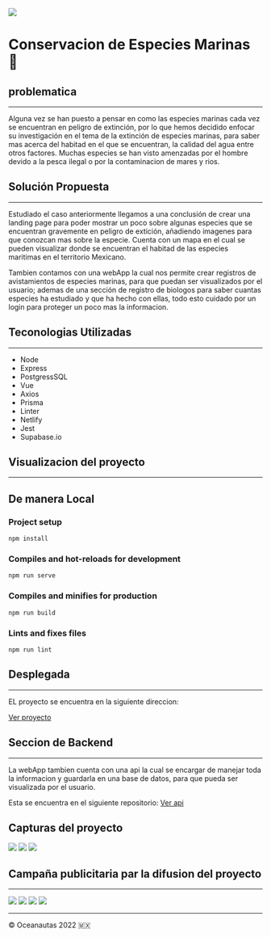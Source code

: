 ![](https://github.com/JosafatJimenezB/HacktTheOcean-Hackaton/blob/main/assets/header.png)

# Conservacion de Especies Marinas :turtle:

## problematica

---

Alguna vez se han puesto a pensar en como las especies marinas cada vez se encuentran en peligro de extinción, por lo que hemos decidido enfocar su investigación en el tema de la extinción de especies marinas, para saber mas acerca del habitad en el que se encuentran, la calidad del agua entre otros factores. Muchas especies se han visto amenzadas por el hombre devido a la pesca ilegal o por la contaminacion de mares y rios.

## Solución Propuesta

---

Estudiado el caso anteriormente llegamos a una conclusión de crear una landing page para poder mostrar un poco sobre algunas especies que se encuentran gravemente en peligro de extición, añadiendo imagenes para que conozcan mas sobre la especie. Cuenta con un mapa en el cual se pueden visualizar donde se encuentran el habitad de las especies maritimas en el territorio Mexicano.

Tambien contamos con una webApp la cual nos permite crear registros de avistamientos de especies marinas, para que puedan ser visualizados por el usuario; ademas de una sección de registro de biologos para saber cuantas especies ha estudiado y que ha hecho con ellas, todo esto cuidado por un login para proteger un poco mas la informacion.

## Teconologias Utilizadas

---

- Node
- Express
- PostgressSQL
- Vue
- Axios
- Prisma
- Linter
- Netlify
- Jest
- Supabase.io

## Visualizacion del proyecto

---

## De manera Local

### Project setup

```
npm install
```

### Compiles and hot-reloads for development

```
npm run serve
```

### Compiles and minifies for production

```
npm run build
```

### Lints and fixes files

```
npm run lint
```

## Desplegada

---

EL proyecto se encuentra en la siguiente direccion:

[Ver proyecto](https://oceanautas.netlify.app/#/)

## Seccion de Backend

---

La webApp tambien cuenta con una api la cual se encargar de manejar toda la informacion y guardarla en una base de datos, para que pueda ser visualizada por el usuario.

Esta se encuentra en el siguiente repositorio:
[Ver api](https://github.com/Urivan07/HackTheOceanBackend)

## Capturas del proyecto

![](./vistas/view1.jpg)
![](./vistas/view2.jpg)
![](./vistas/view3.jpg)

## Campaña publicitaria par la difusion del proyecto

---

![](./vistas/publicidad1.png)
![](./vistas/publicidad2.png)
![](./vistas/publicidad3.png)
![](./vistas/publicidad4.png)

---

© Oceanautas 2022 :mexico:
